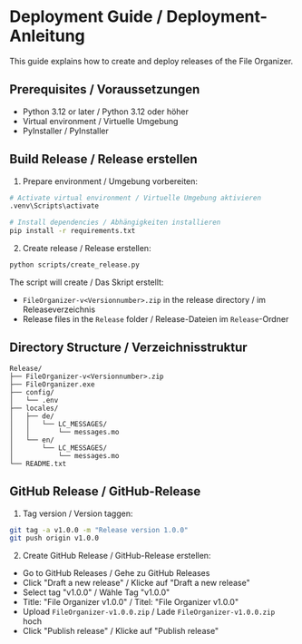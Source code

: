 # Deployment Guide / Deployment-Anleitung

This guide explains how to create and deploy releases of the File Organizer.

## Prerequisites / Voraussetzungen

- Python 3.12 or later / Python 3.12 oder höher
- Virtual environment / Virtuelle Umgebung
- PyInstaller / PyInstaller

## Build Release / Release erstellen

1. Prepare environment / Umgebung vorbereiten:
```bash
# Activate virtual environment / Virtuelle Umgebung aktivieren
.venv\Scripts\activate

# Install dependencies / Abhängigkeiten installieren
pip install -r requirements.txt
```

2. Create release / Release erstellen:
```bash
python scripts/create_release.py
```

The script will create / Das Skript erstellt:
- `FileOrganizer-v<Versionnumber>.zip` in the release directory / im Releaseverzeichnis
- Release files in the `Release` folder / Release-Dateien im `Release`-Ordner

## Directory Structure / Verzeichnisstruktur

```
Release/
├── FileOrganizer-v<Versionnumber>.zip
├── FileOrganizer.exe
├── config/
│   └── .env
├── locales/
│   ├── de/
│   │   └── LC_MESSAGES/
│   │       └── messages.mo
│   └── en/
│       └── LC_MESSAGES/
│           └── messages.mo
└── README.txt
```

## GitHub Release / GitHub-Release

1. Tag version / Version taggen:
```bash
git tag -a v1.0.0 -m "Release version 1.0.0"
git push origin v1.0.0
```

2. Create GitHub Release / GitHub-Release erstellen:
- Go to GitHub Releases / Gehe zu GitHub Releases
- Click "Draft a new release" / Klicke auf "Draft a new release"
- Select tag "v1.0.0" / Wähle Tag "v1.0.0"
- Title: "File Organizer v1.0.0" / Titel: "File Organizer v1.0.0"
- Upload `FileOrganizer-v1.0.0.zip` / Lade `FileOrganizer-v1.0.0.zip` hoch
- Click "Publish release" / Klicke auf "Publish release"
